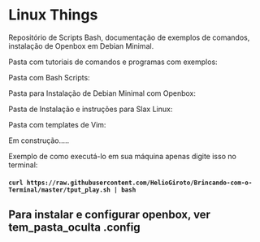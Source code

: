 # Linux Things

Repositório de Scripts Bash, documentação de exemplos de comandos, instalação de Openbox em Debian Minimal.


Pasta com tutoriais de comandos e programas com exemplos:


Pasta com Bash Scripts:


Pasta para Instalação de Debian Minimal com Openbox:


Pasta de Instalação e instruções para Slax Linux:


Pasta com templates de Vim:


Em construção.....


Exemplo de como executá-lo em sua máquina apenas digite isso no terminal:
#### `curl https://raw.githubusercontent.com/HelioGiroto/Brincando-com-o-Terminal/master/tput_play.sh | bash`


## Para instalar e configurar openbox, ver tem_pasta_oculta .config

